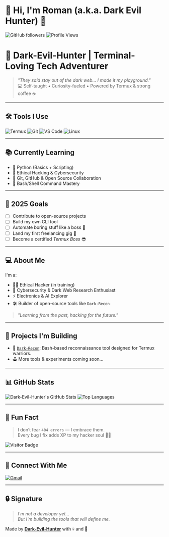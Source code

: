 # 👋 Hi, I'm Roman (a.k.a. Dark Evil Hunter) 👾  
![GitHub followers](https://img.shields.io/github/followers/Dark-Evil-Hunter?style=social)
![Profile Views](https://komarev.com/ghpvc/?username=Dark-Evil-Hunter&color=green)

# 🧠 Dark-Evil-Hunter | Terminal-Loving Tech Adventurer

> *"They said stay out of the dark web... I made it my playground."*  
> 💻 Self-taught • Curiosity-fueled • Powered by Termux & strong coffee ☕

---

## 🛠 Tools I Use
![Termux](https://img.shields.io/badge/Tool-Termux-black?logo=android&logoColor=green)
![Git](https://img.shields.io/badge/Git-F05032?logo=git&logoColor=white)
![VS Code](https://img.shields.io/badge/VSCode-007ACC?logo=visualstudiocode&logoColor=white)
![Linux](https://img.shields.io/badge/Linux-Powered-black?logo=linux&logoColor=yellow)

---

## 📚 Currently Learning
- 🐍 Python (Basics + Scripting)
- 🧪 Ethical Hacking & Cybersecurity
- 💾 Git, GitHub & Open Source Collaboration
- 🔧 Bash/Shell Command Mastery

---

## 🎯 2025 Goals
- [ ] Contribute to open-source projects
- [ ] Build my own CLI tool
- [ ] Automate boring stuff like a boss 🤖
- [ ] Land my first freelancing gig 💸
- [ ] Become a certified *Termux Boss* 😎

---

## 💻 About Me
I'm a:
- 👨‍💻 Ethical Hacker (in training)
- 🔐 Cybersecurity & Dark Web Research Enthusiast
- ⚡ Electronics & AI Explorer
- 🛠️ Builder of open-source tools like `Dark-Recon`

> *"Learning from the past, hacking for the future."*

---

## 🔧 Projects I'm Building
- 🧠 [`Dark-Recon`](https://github.com/Dark-Evil-Hunter/Dark-Recon): Bash-based reconnaissance tool designed for Termux warriors.
- 🕹️ More tools & experiments coming soon...

---

## 📊 GitHub Stats
![Dark-Evil-Hunter's GitHub Stats](https://github-readme-stats.vercel.app/api?username=Dark-Evil-Hunter&show_icons=true&theme=radical)
![Top Languages](https://github-readme-stats.vercel.app/api/top-langs/?username=Dark-Evil-Hunter&layout=compact&theme=radical)

---

## 🧩 Fun Fact
> I don’t fear `404 errors` — I embrace them.  
> Every bug I fix adds XP to my hacker soul 🧛‍♂️

![Visitor Badge](https://visitor-badge.glitch.me/badge?page_id=Dark-Evil-Hunter.visitor-badge)

---

## 🔗 Connect With Me
[![Gmail](https://img.shields.io/badge/Gmail-dev.darkevi1hunter@gmail.com-D14836?logo=gmail&logoColor=white)](mailto:dev.darkevi1hunter@gmail.com)

---

## 🔒 Signature

> *I'm not a developer yet...*  
> *But I'm building the tools that will define me.*

Made by [**Dark-Evil-Hunter**](https://github.com/Dark-Evil-Hunter) with 💀 and 🧠
